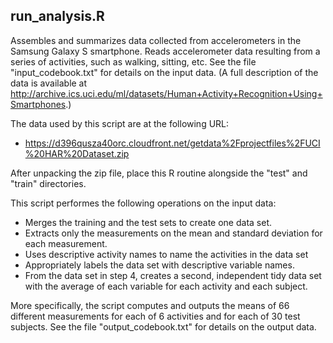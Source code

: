 ## run_analysis.R
Assembles and summarizes data collected from accelerometers in the Samsung Galaxy S smartphone. Reads accelerometer data resulting from a series of activities, such as walking, sitting, etc. See the file "input_codebook.txt" for details on the input data. (A full description of the data is available at http://archive.ics.uci.edu/ml/datasets/Human+Activity+Recognition+Using+Smartphones.)

The data used by this script are at the following URL:
* https://d396qusza40orc.cloudfront.net/getdata%2Fprojectfiles%2FUCI%20HAR%20Dataset.zip

After unpacking the zip file, place this R routine alongside the "test" and "train" directories.

This script performes the following operations on the input data:
* Merges the training and the test sets to create one data set.
* Extracts only the measurements on the mean and standard deviation for each measurement. 
* Uses descriptive activity names to name the activities in the data set
* Appropriately labels the data set with descriptive variable names. 
* From the data set in step 4, creates a second, independent tidy data set with the average of each variable for each activity and each subject.

More specifically, the script computes and outputs the means of 66 different measurements for each of 6 activities and for each of 30 test subjects. See the file "output_codebook.txt" for details on the output data.
